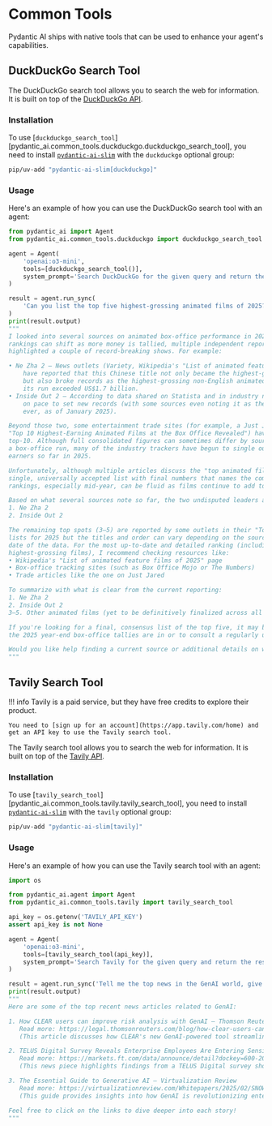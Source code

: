 # Common Tools

Pydantic AI ships with native tools that can be used to enhance your agent's capabilities.

## DuckDuckGo Search Tool

The DuckDuckGo search tool allows you to search the web for information. It is built on top of the
[DuckDuckGo API](https://github.com/deedy5/ddgs).

### Installation

To use [`duckduckgo_search_tool`][pydantic_ai.common_tools.duckduckgo.duckduckgo_search_tool], you need to install
[`pydantic-ai-slim`](install.md#slim-install) with the `duckduckgo` optional group:

```bash
pip/uv-add "pydantic-ai-slim[duckduckgo]"
```

### Usage

Here's an example of how you can use the DuckDuckGo search tool with an agent:

```py {title="duckduckgo_search.py" test="skip"}
from pydantic_ai import Agent
from pydantic_ai.common_tools.duckduckgo import duckduckgo_search_tool

agent = Agent(
    'openai:o3-mini',
    tools=[duckduckgo_search_tool()],
    system_prompt='Search DuckDuckGo for the given query and return the results.',
)

result = agent.run_sync(
    'Can you list the top five highest-grossing animated films of 2025?'
)
print(result.output)
"""
I looked into several sources on animated box‐office performance in 2025, and while detailed
rankings can shift as more money is tallied, multiple independent reports have already
highlighted a couple of record‐breaking shows. For example:

• Ne Zha 2 – News outlets (Variety, Wikipedia's "List of animated feature films of 2025", and others)
    have reported that this Chinese title not only became the highest‑grossing animated film of 2025
    but also broke records as the highest‑grossing non‑English animated film ever. One article noted
    its run exceeded US$1.7 billion.
• Inside Out 2 – According to data shared on Statista and in industry news, this Pixar sequel has been
    on pace to set new records (with some sources even noting it as the highest‑grossing animated film
    ever, as of January 2025).

Beyond those two, some entertainment trade sites (for example, a Just Jared article titled
"Top 10 Highest-Earning Animated Films at the Box Office Revealed") have begun listing a broader
top‑10. Although full consolidated figures can sometimes differ by source and are updated daily during
a box‑office run, many of the industry trackers have begun to single out five films as the biggest
earners so far in 2025.

Unfortunately, although multiple articles discuss the "top animated films" of 2025, there isn't yet a
single, universally accepted list with final numbers that names the complete top five. (Box‑office
rankings, especially mid‑year, can be fluid as films continue to add to their totals.)

Based on what several sources note so far, the two undisputed leaders are:
1. Ne Zha 2
2. Inside Out 2

The remaining top spots (3–5) are reported by some outlets in their "Top‑10 Animated Films"
lists for 2025 but the titles and order can vary depending on the source and the exact cut‑off
date of the data. For the most up‑to‑date and detailed ranking (including the 3rd, 4th, and 5th
highest‑grossing films), I recommend checking resources like:
• Wikipedia's "List of animated feature films of 2025" page
• Box‑office tracking sites (such as Box Office Mojo or The Numbers)
• Trade articles like the one on Just Jared

To summarize with what is clear from the current reporting:
1. Ne Zha 2
2. Inside Out 2
3–5. Other animated films (yet to be definitively finalized across all reporting outlets)

If you're looking for a final, consensus list of the top five, it may be best to wait until
the 2025 year‑end box‑office tallies are in or to consult a regularly updated entertainment industry source.

Would you like help finding a current source or additional details on where to look for the complete updated list?
"""
```

## Tavily Search Tool

!!! info
    Tavily is a paid service, but they have free credits to explore their product.

    You need to [sign up for an account](https://app.tavily.com/home) and get an API key to use the Tavily search tool.

The Tavily search tool allows you to search the web for information. It is built on top of the [Tavily API](https://tavily.com/).

### Installation

To use [`tavily_search_tool`][pydantic_ai.common_tools.tavily.tavily_search_tool], you need to install
[`pydantic-ai-slim`](install.md#slim-install) with the `tavily` optional group:

```bash
pip/uv-add "pydantic-ai-slim[tavily]"
```

### Usage

Here's an example of how you can use the Tavily search tool with an agent:

```py {title="tavily_search.py" test="skip"}
import os

from pydantic_ai.agent import Agent
from pydantic_ai.common_tools.tavily import tavily_search_tool

api_key = os.getenv('TAVILY_API_KEY')
assert api_key is not None

agent = Agent(
    'openai:o3-mini',
    tools=[tavily_search_tool(api_key)],
    system_prompt='Search Tavily for the given query and return the results.',
)

result = agent.run_sync('Tell me the top news in the GenAI world, give me links.')
print(result.output)
"""
Here are some of the top recent news articles related to GenAI:

1. How CLEAR users can improve risk analysis with GenAI – Thomson Reuters
   Read more: https://legal.thomsonreuters.com/blog/how-clear-users-can-improve-risk-analysis-with-genai/
   (This article discusses how CLEAR's new GenAI-powered tool streamlines risk analysis by quickly summarizing key information from various public data sources.)

2. TELUS Digital Survey Reveals Enterprise Employees Are Entering Sensitive Data Into AI Assistants More Than You Think – FT.com
   Read more: https://markets.ft.com/data/announce/detail?dockey=600-202502260645BIZWIRE_USPRX____20250226_BW490609-1
   (This news piece highlights findings from a TELUS Digital survey showing that many enterprise employees use public GenAI tools and sometimes even enter sensitive data.)

3. The Essential Guide to Generative AI – Virtualization Review
   Read more: https://virtualizationreview.com/Whitepapers/2025/02/SNOWFLAKE-The-Essential-Guide-to-Generative-AI.aspx
   (This guide provides insights into how GenAI is revolutionizing enterprise strategies and productivity, with input from industry leaders.)

Feel free to click on the links to dive deeper into each story!
"""
```
